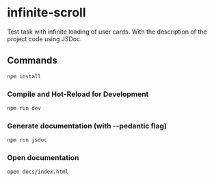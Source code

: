 # infinite-scroll

Test task with infinite loading of user cards.
With the description of the project code using JSDoc.

## Commands

```sh
npm install
```

### Compile and Hot-Reload for Development

```sh
npm run dev
```

### Generate documentation (with --pedantic flag)

```sh
npm run jsdoc
```
### Open documentation

```sh
open docs/index.html
```
